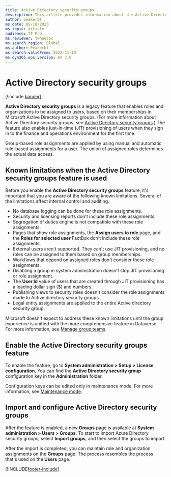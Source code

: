```yaml
---
title: Active Directory security groups
description: This article provides information about the Active Directory security groups feature.
author: peakerbl
ms.date: 05/18/2023
ms.topic: article
audience: IT Pro
ms.reviewer: twheeloc
ms.search.region: Global
ms.author: Peakerbl
ms.search.validFrom: 2022-11-10
ms.dyn365.ops.version: AX 7.0
---
```


# Active Directory security groups

[!include [banner](../includes/banner.md)]

**Active Directory security groups** is a legacy feature that enables roles and organizations to be assigned to users, based on their memberships in Microsoft Active Directory security groups. (For more information about Active Directory security groups, see [Active Directory security groups](/windows-server/identity/ad-ds/manage/understand-security-groups).) The feature also enables just-in-time (JIT) provisioning of users when they sign in to the finance and operations environment for the first time.

Group-based role assignments are applied by using manual and automatic rule-based assignments for a user. The union of assigned roles determines the actual data access.

## Known limitations when the Active Directory security groups feature is used

Before you enable the **Active Directory security groups** feature, it's important that you are aware of the following known limitations. Several of the limitations affect internal control and auditing.

- No database logging can be done for these role assignments.
- Security and licensing reports don't include these role assignments.
- Segregation of duties engine is not compatible with these role assignments.
- Pages that show role assignments, the **Assign users to role** page, and the **Roles for selected user** FactBox don't include these role assignments.
- External users aren't supported. They can't use JIT provisioning, and no roles can be assigned to them based on group memberships.
- Workflows that depend on assigned roles don't consider these role assignments.
- Disabling a group in system administration doesn't stop JIT provisioning or role assignment.
- The **User Id** value of users that are created through JIT provisioning has a leading dollar sign ($) and numbers.
- Publishing views to security roles doesn't consider the role assignments made to Active directory security groups. 
- Legal entity assignments are applied to the entire Active directory security group. 

Microsoft doesn't expect to address these known limitations until the group experience is unified with the more comprehensive feature in Dataverse. For more information, see [Manage group teams](/power-platform/admin/manage-group-teams).

## Enable the Active Directory security groups feature

To enable the feature, go to **System administration \> Setup \> License configuration**. You can find the **Active Directory security group** configuration key in the **Administration** folder.

Configuration keys can be edited only in maintenance mode. For more information, see [Maintenance mode](../sysadmin/maintenance-mode.md).

## Import and configure Active Directory security groups

After the feature is enabled, a new **Groups** page is available at **System administration \> Users \> Groups**. To start to import Azure Directory security groups, select **Import groups**, and then select the groups to import.

After the import is completed, you can maintain role and organization assignments on the **Groups** page. The process resembles the process that's used on the **Users** page.

[!INCLUDE[footer-include](../../../includes/footer-banner.md)]
